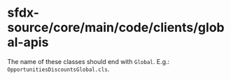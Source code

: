 # sfdx-source/core/main/code/clients/global-apis

The name of these classes should end with `Global`. E.g.: `OpportunitiesDiscountsGlobal.cls`.
